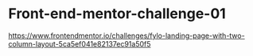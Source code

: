 # Front-end-mentor-challenge-01
https://www.frontendmentor.io/challenges/fylo-landing-page-with-two-column-layout-5ca5ef041e82137ec91a50f5 
